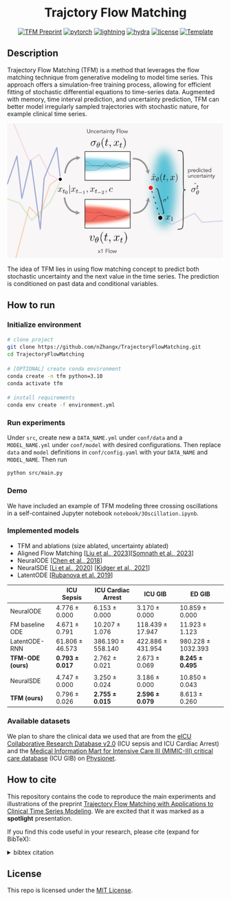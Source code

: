 <div align="center">

# Trajctory Flow Matching
<!-- 

[x] TODO: check pytorch, lightning versions, if we want to include those

[x] TODO: check license -->

[![TFM Preprint](http://img.shields.io/badge/paper-arxiv.2410.21154-B31B1B.svg)](http://arxiv.org/abs/2410.21154)
[![pytorch](https://img.shields.io/badge/PyTorch_1.8+-ee4c2c?logo=pytorch&logoColor=white)](https://pytorch.org/get-started/locally/) 
[![lightning](https://img.shields.io/badge/-Lightning_1.6+-792ee5?logo=pytorchlightning&logoColor=white)](https://pytorchlightning.ai/) 
[![hydra](https://img.shields.io/badge/Config-Hydra_1.2-89b8cd)](https://hydra.cc/)
[![license](https://img.shields.io/badge/License-MIT-green.svg?labelColor=gray)](https://opensource.org/license/mit) 
<a href="https://github.com/ashleve/lightning-hydra-template"><img alt="Template" src="https://img.shields.io/badge/-Lightning--Hydra--Template-017F2F?style=flat&logo=github&labelColor=gray"></a>

</div>


## Description
Trajectory Flow Matching (TFM) is a method that leverages the flow matching technique from generative modeling to model time series. This approach offers a simulation-free training process, allowing for efficient fitting of stochastic differential equations to time-series data. Augmented with memory, time interval prediction, and uncertainty prediction, TFM can better model irregularly sampled trajectories with stochastic nature, for example clinical time series.

<p align="center">
<img src="assets/revised_tfm_fig1.png" width="600"/>
</p>

The idea of TFM lies in using flow matching concept to predict both stochastic uncertainty and the next value in the time series. The prediction is conditioned on past data and conditional variables.



## How to run 
<!-- [x] TODO: check for details such as python versions

[ ] TODO: reflect potential changes to the repo name

[x] TODO: create requirements.txt -->

### Initialize environment
```bash
# clone project
git clone https://github.com/nZhangx/TrajectoryFlowMatching.git
cd TrajectoryFlowMatching

# [OPTIONAL] create conda environment
conda create -n tfm python=3.10
conda activate tfm

# install requirements
conda env create -f environment.yml
```

### Run experiments
Under `src`, create new a `DATA_NAME.yml` under `conf/data` and a `MODEL_NAME.yml` under `conf/model` with desired configurations. Then replace `data` and `model` definitions in `conf/config.yaml` with your `DATA_NAME` and `MODEL_NAME`. Then run
```bash
python src/main.py
```

### Demo
We have included an example of TFM modeling three crossing oscillations in a self-contained Jupyter notebook `notebook/3Oscillation.ipynb`.

### Implemented models
<!-- [ ] TODO: check; copied from "4 Experimental Results - Baseline" section in the manuscript -->
- TFM and ablations (size ablated, uncertainty ablated)
- Aligned Flow Matching [[Liu et al., 2023](https://arxiv.org/abs/2302.05872)][[Somnath et al., 2023](https://arxiv.org/abs/2302.11419)]
- NeuralODE [[Chen et al., 2018](https://arxiv.org/abs/1806.07366)]
- NeuralSDE [[Li et al., 2020](https://arxiv.org/abs/2001.01328)] [[Kidger et al., 2021](https://arxiv.org/abs/2102.03657)]
- LatentODE [[Rubanova et al. 2019](https://arxiv.org/abs/1907.03907)]

|                               | ICU Sepsis                 | ICU Cardiac Arrest         | ICU GIB                    | ED GIB                      |
|-------------------------------|----------------------------|----------------------------|----------------------------|-----------------------------|
| NeuralODE                     | 4.776 $\pm$ 0.000          | 6.153 $\pm$ 0.000          | 3.170 $\pm$ 0.000          | 10.859 $\pm$ 0.000          |
| FM baseline ODE               | 4.671 $\pm$ 0.791          | 10.207 $\pm$ 1.076          | 118.439 $\pm$ 17.947       | 11.923 $\pm$ 1.123          |
| LatentODE-RNN                 | 61.806 $\pm$ 46.573        | 386.190 $\pm$ 558.140      | 422.886 $\pm$ 431.954      | 980.228 $\pm$ 1032.393        |
| **TFM-ODE (ours)** | **0.793 $\pm$ 0.017** | 2.762 $\pm$ 0.021          | 2.673 $\pm$ 0.069          | **8.245  $\pm$ 0.495** |
||
| NeuralSDE                     | 4.747 $\pm$ 0.000          | 3.250 $\pm$ 0.024          | 3.186 $\pm$ 0.000          | 10.850 $\pm$ 0.043          |
| **TFM (ours)**     | 0.796 $\pm$ 0.026          | **2.755 $\pm$ 0.015** | **2.596 $\pm$ 0.079** | 8.613 $\pm$ 0.260           |


### Available datasets
<!-- [ ] TODO: how to share the datasets? create a folder in the repo and upload the eICU and MIMIC pickle files? -->
We plan to share the clinical data we used that are from the [eICU Collaborative Research Database v2.0](https://physionet.org/content/eicu-crd/2.0/) (ICU sepsis and ICU Cardiac Arrest) and the [Medical Information Mart for Intensive Care III (MIMIC-III) critical care database](https://physionet.org/content/mimiciii/1.4/) (ICU GIB) on [Physionet](https://physionet.org/).

## How to cite

This repository contains the code to reproduce the main experiments and illustrations of the preprint [Trajectory Flow Matching with Applications to
Clinical Time Series Modeling](https://arxiv.org/abs/2410.21154). We are excited that it was marked as a **spotlight** presentation.

If you find this code useful in your research, please cite (expand for BibTeX):

<details>
<summary>
bibtex citation
</summary>

```bibtex
@article{TFM,
	title        = {Trajectory Flow Matching with Applications to Clinical Time Series Modelling},
	author       = {Zhang, Xi and Pu, Yuan and Kawamura, Yuki and Loza, Andrew and Bengio, Yoshua and Shung, Dennis and Tong, Alexander},
	year         = 2024,
	journal      = {NeurIPS},
}
```
</details>



## License
This repo is licensed under the [MIT License](https://opensource.org/license/mit).
